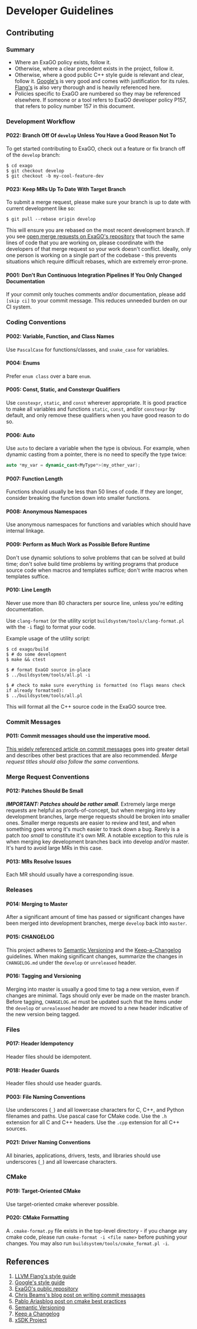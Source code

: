 
# Developer Guidelines

## Contributing

### Summary

- Where an ExaGO policy exists, follow it.
- Otherwise, where a clear precedent exists in the project, follow it.
- Otherwise, where a good public C++ style guide is relevant and clear, follow it. [Google's](https://google.github.io/styleguide/cppguide.html) is very good and comes with justification for its rules. [Flang's](https://github.com/llvm/llvm-project/blob/main/flang/docs/C%2B%2Bstyle.md) is also very thorough and is heavily referenced here.
- Policies specific to ExaGO are numbered so they may be referenced elsewhere. If someone or a tool refers to ExaGO developer policy P157, that refers to policy number 157 in this document.

### Development Workflow

#### P022: Branch Off Of `develop` Unless You Have a Good Reason Not To

To get started contributing to ExaGO, check out a feature or fix branch off of
the `develop` branch:

```shell
$ cd exago
$ git checkout develop
$ git checkout -b my-cool-feature-dev
```

#### P023: Keep MRs Up To Date With Target Branch

To submit a merge request, please make sure your branch is up to date with
current development like so:

```shell
$ git pull --rebase origin develop
```

This will ensure you are rebased on the most recent development branch.
If you see [open merge requests on ExaGO's repository](https://gitlab.pnnl.gov/exasgd/frameworks/exago/-/merge_requests) that touch the same lines of code that you are working on, please coordinate with the developers of that merge request so your work doesn't conflict.
Ideally, only one person is working on a single part of the codebase - this
prevents situations which require difficult rebases, which are extremely
error-prone.

#### P001: Don't Run Continuous Integration Pipelines If You Only Changed Documentation

If your commit only touches comments and/or documentation, please add `[skip ci]` to your commit message.
This reduces unneeded burden on our CI system.

### Coding Conventions

#### P002: Variable, Function, and Class Names

Use `PascalCase` for functions/classes, and `snake_case` for variables.

#### P004: Enums

Prefer `enum class` over a bare `enum`.

#### P005: Const, Static, and Constexpr Qualifiers

Use `constexpr`, `static`, and `const` wherever appropriate. It is good practice to make all variables and functions `static`, `const`, and/or `constexpr` by default, and only remove these qualifiers when you have good reason to do so.

#### P006: Auto

Use `auto` to declare a variable when the type is obvious. For example, when dynamic casting from a pointer, there is no need to specify the type twice:
```cpp
auto *my_var = dynamic_cast<MyType*>(my_other_var);
```

#### P007: Function Length

Functions should usually be less than 50 lines of code. If they are longer, consider breaking the function down into smaller functions.

#### P008: Anonymous Namespaces

Use anonymous namespaces for functions and variables which should have internal linkage.

#### P009: Perform as Much Work as Possible Before Runtime

Don't use dynamic solutions to solve problems that can be solved at build time; don't solve build time problems by writing programs that produce source code when macros and templates suffice; don't write macros when templates suffice.

#### P010: Line Length

Never use more than 80 characters per source line, unless you're editing documentation.

Use `clang-format` (or the utility script `buildsystem/tools/clang-format.pl` with the `-i` flag) to format your code.

Example usage of the utility script:
```console
$ cd exago/build
$ # do some development
$ make && ctest

$ # format ExaGO source in-place
$ ../buildsystem/tools/all.pl -i

$ # check to make sure everything is formatted (no flags means check if already formatted):
$ ../buildsystem/tools/all.pl
```

This will format all the C++ source code in the ExaGO source tree.

### Commit Messages

#### P011: Commit messages should use the imperative mood.

[This widely referenced article on commit messages](https://chris.beams.io/posts/git-commit/#imperative)
goes into greater detail and describes other best practices that are also
recommended.
*Merge request titles should also follow the same conventions.*

### Merge Request Conventions

#### P012: Patches Should Be Small

***IMPORTANT: Patches should be rather small***.
Extremely large merge requests are helpful as proofs-of-concept, but when merging into key development branches, large merge requests should be broken into smaller ones. Smaller merge requests are easier to review and test, and when something goes wrong it's much easier to track down a bug. Rarely is a patch *too small* to constitute it's own MR.
A notable exception to this rule is when merging key development branches back into develop and/or master. It's hard to avoid large MRs in this case.

#### P013: MRs Resolve Issues

Each MR should usually have a corresponding issue.

### Releases

#### P014: Merging to Master

After a significant amount of time has passed or significant changes have been merged into development branches, merge `develop` back into `master`.

#### P015: CHANGELOG

This project adheres to [Semantic Versioning](https://semver.org/spec/v2.0.0.html) and the [Keep-a-Changelog](https://keepachangelog.com/en/1.0.0/) guidelines.
When making significant changes, summarize the changes in `CHANGELOG.md` under the `develop` or `unreleased` header.

#### P016: Tagging and Versioning

Merging into master is usually a good time to tag a new version, even if changes are minimal.
Tags should only ever be made on the master branch.
Before tagging, `CHANGELOG.md` must be updated such that the items under the `develop` or `unrealeased` header are moved to a new header indicative of the new version being tagged.

### Files

#### P017: Header Idempotency

Header files should be idempotent.

#### P018: Header Guards

Header files should use header guards.

#### P003: File Naming Conventions

Use underscores (`_`) and all lowercase characters for C, C++, and Python filenames and paths.
Use pascal case for CMake code.
Use the `.h` extension for all C and C++ headers.
Use the `.cpp` extension for all C++ sources.

#### P021: Driver Naming Conventions

All binaries, applications, drivers, tests, and libraries should use underscores (`_`) and all lowercase characters.

### CMake

#### P019: Target-Oriented CMake

Use target-oriented cmake wherever possible.

#### P020: CMake Formatting

A `.cmake-format.py` file exists in the top-level directory - if you change any cmake code, please run `cmake-format -i <file name>` before pushing your changes.
You may also run `buildsystem/tools/cmake_format.pl -i`.

## References

1. [LLVM Flang's style guide](https://github.com/llvm/llvm-project/blob/main/flang/docs/C%2B%2Bstyle.md)
1. [Google's style guide](https://google.github.io/styleguide/cppguide.html)
1. [ExaGO's public repository](https://gitlab.pnnl.gov/exasgd/frameworks/exago/-/merge_requests)
1. [Chris Beams's blog post on writing commit messages](https://chris.beams.io/posts/git-commit)
1. [Pablo Ariasblog post on cmake best practices](https://pabloariasal.github.io/2018/02/19/its-time-to-do-cmake-right/)
1. [Semantic Versioning](https://semver.org/spec/v2.0.0.html)
1. [Keep a Changelog](https://keepachangelog.com/en/1.0.0/)
1. [xSDK Project](https://xsdk.info/policies/)
